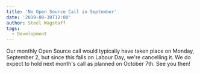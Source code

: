 ```yaml
---
title: 'No Open Source Call in September'
date: '2019-08-30T12:00'
author: Steel Wagstaff
tags:
  - Development
---
```


Our monthly Open Source call would typically have taken place on Monday, September 2, but
since this falls on Labour Day, we're cancelling it. We do expect to hold next month's
call as planned on October 7th. See you then!
